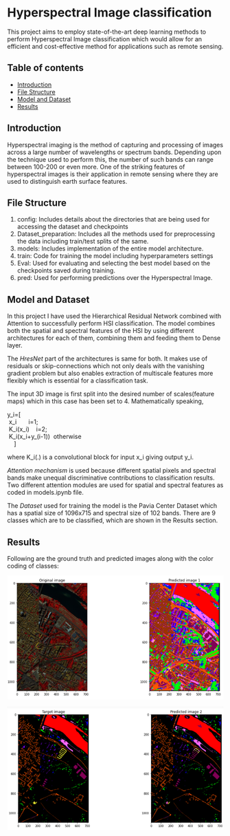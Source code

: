 # Hyperspectral Image classification
This project aims to employ state-of-the-art deep learning methods to perform Hyperspectral Image classification which would allow for an efficient and cost-effective method for applications such as remote sensing.

## Table of contents
* [Introduction](#introduction)
* [File Structure](#file-structure)
* [Model and Dataset](#model-and-dataset)
* [Results](#results)

## Introduction
Hyperspectral imaging is the method of capturing and processing of images across a large number of wavelengths or spectrum bands. Depending upon the technique used to perform this, the number of such bands can range between 100-200 or even more. One of the striking features of hyperspectral images is their application in remote sensing where they are used to distinguish earth surface features.

## File Structure
1. config: Includes details about the directories that are being used for accessing the dataset and checkpoints
2. Dataset_preparation: Includes all the methods used for preprocessing the data including train/test splits of the same.
3. models: Includes implementation of the entire model architecture.
4. train: Code for training the model including hyperparameters settings
5. Eval: Used for evaluating and selecting the best model based on the checkpoints saved during training.
6. pred: Used for performing predictions over the Hyperspectral Image.

## Model and Dataset
In this project I have used the Hierarchical Residual Network combined with Attention to successfully perform HSI classification. The model combines both the spatial and spectral features of the HSI by using different architectures for each of them, combining them and feeding them to Dense layer.

The _HresNet_ part of the architectures is same for both. It makes use of residuals or skip-connections which not only deals with the vanishing gradient problem but also enables extraction of multiscale features more flexibly which is essential for a classification task.

The input 3D image is first split into the desired number of scales(feature maps) which in this case has been set to 4. Mathematically speaking,

y_i=[\
    &nbsp;x_i &nbsp;&nbsp;&nbsp;&nbsp;&nbsp;&nbsp;i=1;\
    &nbsp;K_i(x_i)&nbsp;&nbsp;&nbsp;&nbsp;i=2;\
    &nbsp;K_i(x_i+y_(i-1))&nbsp;&nbsp;otherwise\
&nbsp; &nbsp; ]

where K_i(.) is a convolutional block for input x_i giving output y_i.

_Attention mechanism_ is used because different spatial pixels and spectral bands make unequal discriminative contributions to classification results.
Two different attention modules are used for spatial and spectral features as coded in models.ipynb file.

The _Dataset_ used for training the model is the Pavia Center Dataset which has a spatial size of 1096x715 and spectral size of 102 bands. There are 9 classes which are to be classified, which are shown in the Results section.

## Results
Following are the ground truth and predicted images along with the color coding of classes:

![Alt text](Images/org.png?raw=true "Title")

![Alt text](Images/tar.png?raw=true "Title")
